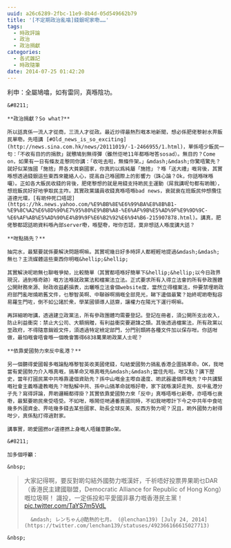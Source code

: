 ```yaml
---
uuid: a26c6289-2fbc-11e9-8b4d-05d549662b79
title: '[不定期政治亂噏]錢銀呢家嘢……'
tags:
  - 時政評論
  - 政治
  - 政治捐獻
categories:
  - 各式雜記
  - 時政隨筆
date: 2014-07-25 01:42:20
---
```


利申：全屬鳩噏，如有雷同，真喺陰功。

	&#8211;

	**政治捐獻？So what?**

	所以話真係一流人才從商，三流人才從政。最近炒得最熱烈嘅本地新聞，想必係肥佬黎射水畀飯民單嘢。先唔講 [#Old_news_is_so_exciting](http://news.sina.com.hk/news/20111019/-1-2466955/1.html)，單係唔少飯民一句：「不收有目的的捐款」就戇鳩到無得彈（雖然佢哋11年都喺咁答sosad）。無目的？Come on，如果有一日有條友走黎同你講：「收咗去啦，無條件架。」&mdash;&mdash;你驚唔驚先？就好似某強國「施捨」畀各大貧窮國家，你真的以爲純屬「施捨」？喺「送大禮」嘅背後，其實喺想透過錢銀這些東西來籠絡人心，提高自己喺國際上的影響力（誅心論？Ok，你話喺咪喺囉）。正如各大飯民收錢的背後，肥佬黎想的就是用錢支持啲民主運動（屌我講呢句都有啲醜），想班飯民好好地爭取民主咋。其實政黨議員收錢真喺唔喺bad news，衰就衰在班飯民仲想攬住道德光環，[有啲仲死口唔認](https://hk.news.yahoo.com/%E9%BB%8E%E6%99%BA%E8%8B%B1-%E9%8C%A2%E6%8D%90%E7%95%80%E9%BB%A8-%E6%AF%9B%E5%AD%9F%E9%9D%9C-%E6%AF%AB%E5%AD%90%E4%B9%9F%E6%B2%92%E6%94%B6-215907878.html)。講真，肥佬黎都認話啲資料喺內部server嘢，喺堅嘢，咁你否認，莫非想話人喺度講大話？

	**咁點搞先？**

	抽完水，最緊要就係要解決問題啊嘛。其實呢幾日好多時評人都輕輕地提過&mdash;&mdash;無乜？主流媒體這些東西你明嘅&hellip;&hellip;

	其實解決呢啲無乜聊嘅爭拗，比較簡單（其實都唔喺好簡單下&hellip;&hellip;以今日政界現況，過到喺奇跡）嘅方法喺就政黨法和檔案法立法。正式要求所有入得立法會的所有參政團體公開財務來源、財政收益虧損表，出曬喺立法會個website度，當然立得檔案法，仲要禁埋啲政府部門亂咁燒啲舊文件，乜黎智英啊、中聯辦啊捐嘅全部見光，睇下邊個最驚？始終呢啲嘢點容易羅生門咗，倒不如公諸於衆，學某國領導人話齋，讓權力在陽光下運行啊嘛。

	再詳細啲咁講，透過建立政黨法，所有參政團體均需要登記。登記在冊者，須公開所支出收入，防止利益衝突：禁止大公司、大額捐贈，有利益衝突要避諱之類。其後透過檔案法，所有政黨以至政府，不得隨意銷毀文件，須透過特定檢定部門，分門別類將各種文件加以保存咁。你話咁做，最怕嘅會唔會喺一個晚會籌得6838萬果啲政黨人士呢？

	**依靠愛國勢力來反中亂港？**

	另一個聽得愛國報多嘅論點喺黎智英收美國佬錢，勾結愛國勢力搞亂香港企圖搞革命。OK，我哋當有愛國勢力介入喺真嘅，搞革命又喺真嘅先&mdash;&mdash;當住先啦。咁又點？講下歷史，當年打國民黨中共喺靠邊個資助先？孫中山嘅金主嚟自邊度、啲武器邊個畀嘅先？中共講緊嘅社會主義喺邊教嘅先？咁點解中共、孫中山搞革命就喺好嘢，家下就喺漢奸走狗、反中亂港分子先？寫得評論，畀啲邏輯都得掛？其實依靠愛國勢力來「反中」真喺唔喺乜新嘢，亦唔喺乜衰嘢，最緊要啲民衆受唔受。不如咁，喺鬧佢哋通番賣國同時，不如我哋嚟計下今之中共年中食咗幾多外國資金、畀咗幾多錢去某些國家、助長全球反美、反西方勢力呢？況且，啲外國勢力射得咁少，真係點打得過對家。

	講事實，啲愛國撚or道德撚上身嘅人唔鍾意聽o架。

	&#8211;

	加多個呼籲：

	&nbsp;

> 大家記得啊，要反對啲勾結外國勢力嘅漢奸，千祈唔好投票畀果啲乜DAR（香港民主建國聯盟，Democratic Alliance for Republic of Hong Kong）嘅垃圾啊！ 識投，一定係投和平愛國非暴力嘅香港民主黨！ [pic.twitter.com/TaYS7m5VdL](http://t.co/TaYS7m5VdL)
>
> 		&mdash; レンちゃん@酷熱的七月。 (@lenchan139) [July 24, 2014](https://twitter.com/lenchan139/statuses/492366166615027713)



	&nbsp;
